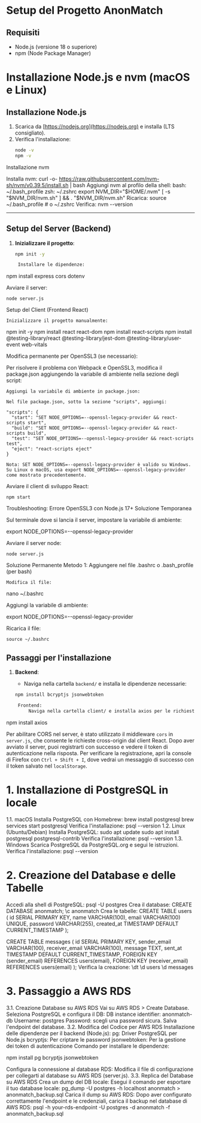 # Setup del Progetto AnonMatch

## Requisiti

- Node.js (versione 18 o superiore)
- npm (Node Package Manager)

# Installazione Node.js e nvm (macOS e Linux)

## Installazione Node.js
1. Scarica da [https://nodejs.org](https://nodejs.org) e installa (LTS consigliato).
2. Verifica l'installazione:
   ```bash
   node -v
   npm -v
Installazione nvm

Installa nvm:
curl -o- https://raw.githubusercontent.com/nvm-sh/nvm/v0.39.5/install.sh | bash
Aggiungi nvm al profilo della shell:
bash: ~/.bash_profile
zsh: ~/.zshrc
export NVM_DIR="$HOME/.nvm"
[ -s "$NVM_DIR/nvm.sh" ] && \. "$NVM_DIR/nvm.sh"
Ricarica:
source ~/.bash_profile  # o ~/.zshrc
Verifica:
nvm --version


---

## Setup del Server (Backend)

1. **Inizializzare il progetto**:

   ```bash
   npm init -y

    Installare le dipendenze:

npm install express cors dotenv

Avviare il server:

    node server.js

Setup del Client (Frontend React)

    Inizializzare il progetto manualmente:

npm init -y
npm install react react-dom
npm install react-scripts
npm install @testing-library/react @testing-library/jest-dom @testing-library/user-event web-vitals

Modifica permanente per OpenSSL3 (se necessario):

Per risolvere il problema con Webpack e OpenSSL3, modifica il package.json aggiungendo la variabile di ambiente nella sezione degli script:

    Aggiungi la variabile di ambiente in package.json:

    Nel file package.json, sotto la sezione "scripts", aggiungi:

    "scripts": {
      "start": "SET NODE_OPTIONS=--openssl-legacy-provider && react-scripts start",
      "build": "SET NODE_OPTIONS=--openssl-legacy-provider && react-scripts build",
      "test": "SET NODE_OPTIONS=--openssl-legacy-provider && react-scripts test",
      "eject": "react-scripts eject"
    }

    Nota: SET NODE_OPTIONS=--openssl-legacy-provider è valido su Windows. Su Linux o macOS, usa export NODE_OPTIONS=--openssl-legacy-provider come mostrato precedentemente.

Avviare il client di sviluppo React:

    npm start

Troubleshooting: Errore OpenSSL3 con Node.js 17+
Soluzione Temporanea

Sul terminale dove si lancia il server, impostare la variabile di ambiente:

export NODE_OPTIONS=--openssl-legacy-provider

Avviare il server node:

    node server.js    

Soluzione Permanente
Metodo 1: Aggiungere nel file .bashrc o .bash_profile (per bash)

    Modifica il file:

nano ~/.bashrc

Aggiungi la variabile di ambiente:

export NODE_OPTIONS=--openssl-legacy-provider

Ricarica il file:

    source ~/.bashrc

## Passaggi per l'installazione

1. **Backend**:
   - Naviga nella cartella `backend/` e installa le dipendenze necessarie:
   
   ```bash
   npm install bcryptjs jsonwebtoken

    Frontend:
        Naviga nella cartella client/ e installa axios per le richieste HTTP:

npm install axios

Per abilitare CORS nel server, è stato utilizzato il middleware `cors` in `server.js`, che consente le richieste cross-origin dal client React. Dopo aver avviato il server, puoi registrarti con successo e vedere il token di autenticazione nella risposta. Per verificare la registrazione, apri la console di Firefox con `Ctrl + Shift + I`, dove vedrai un messaggio di successo con il token salvato nel `localStorage`.

# 1. Installazione di PostgreSQL in locale

1.1. macOS
Installa PostgreSQL con Homebrew:
brew install postgresql
brew services start postgresql
Verifica l'installazione:
psql --version
1.2. Linux (Ubuntu/Debian)
Installa PostgreSQL:
sudo apt update
sudo apt install postgresql postgresql-contrib
Verifica l'installazione:
psql --version
1.3. Windows
Scarica PostgreSQL da PostgreSQL.org e segui le istruzioni.
Verifica l'installazione:
psql --version
# 2. Creazione del Database e delle Tabelle

Accedi alla shell di PostgreSQL:
psql -U postgres
Crea il database:
CREATE DATABASE anonmatch;
\c anonmatch
Crea le tabelle:
CREATE TABLE users (
    id SERIAL PRIMARY KEY,
    name VARCHAR(100),
    email VARCHAR(100) UNIQUE,
    password VARCHAR(255),
    created_at TIMESTAMP DEFAULT CURRENT_TIMESTAMP
);

CREATE TABLE messages (
    id SERIAL PRIMARY KEY,
    sender_email VARCHAR(100),
    receiver_email VARCHAR(100),
    message TEXT,
    sent_at TIMESTAMP DEFAULT CURRENT_TIMESTAMP,
    FOREIGN KEY (sender_email) REFERENCES users(email),
    FOREIGN KEY (receiver_email) REFERENCES users(email)
);
Verifica la creazione:
\dt
\d users
\d messages
# 3. Passaggio a AWS RDS

3.1. Creazione Database su AWS RDS
Vai su AWS RDS > Create Database.
Seleziona PostgreSQL e configura il DB:
DB instance identifier: anonmatch-db
Username: postgres
Password: scegli una password sicura.
Salva l'endpoint del database.
3.2. Modifica del Codice per AWS RDS
Installazione delle dipendenze per il backend (Node.js):
pg: Driver PostgreSQL per Node.js
bcryptjs: Per criptare le password
jsonwebtoken: Per la gestione dei token di autenticazione
Comando per installare le dipendenze:

npm install pg bcryptjs jsonwebtoken

Configura la connessione al database RDS: Modifica il file di configurazione per collegarti al database su AWS RDS (server.js).
3.3. Replica del Database su AWS RDS
Crea un dump del DB locale: Esegui il comando per esportare il tuo database locale:
pg_dump -U postgres -h localhost anonmatch > anonmatch_backup.sql
Carica il dump su AWS RDS: Dopo aver configurato correttamente l'endpoint e le credenziali, carica il backup nel database di AWS RDS:
psql -h your-rds-endpoint -U postgres -d anonmatch -f anonmatch_backup.sql
